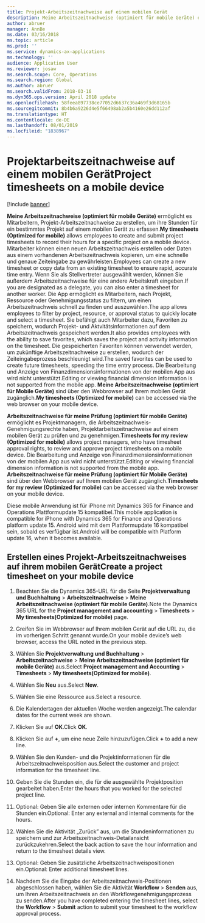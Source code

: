 ```yaml
---
title: Projekt-Arbeitszeitnachweise auf einem mobilen Gerät
description: Meine Arbeitszeitnachweise (optimiert für mobile Geräte) ermöglicht es Mitarbeitern, Projekt-Arbeitszeitnachweise zu erstellen, um ihre Stunden für ein bestimmtes Projekt auf einem mobilen Gerät zu erfassen.
author: abruer
manager: AnnBe
ms.date: 03/16/2018
ms.topic: article
ms.prod: ''
ms.service: dynamics-ax-applications
ms.technology: ''
audience: Application User
ms.reviewer: josaw
ms.search.scope: Core, Operations
ms.search.region: Global
ms.author: abruer
ms.search.validFrom: 2018-03-16
ms.dyn365.ops.version: April 2018 update
ms.openlocfilehash: 58feea897738ce77052d6637c36a469f3d68165b
ms.sourcegitcommit: 8b4b6a9226d4e5f66498ab2a5b4160e26dd112af
ms.translationtype: HT
ms.contentlocale: de-DE
ms.lasthandoff: 08/01/2019
ms.locfileid: "1838967"
---
```

# <a name="project-timesheets-on-a-mobile-device"></a><span data-ttu-id="c3823-103">Projektarbeitszeitnachweise auf einem mobilen Gerät</span><span class="sxs-lookup"><span data-stu-id="c3823-103">Project timesheets on a mobile device</span></span>

[!include [banner](../includes/banner.md)]

<span data-ttu-id="c3823-104">**Meine Arbeitszeitnachweise (optimiert für mobile Geräte)** ermöglicht es Mitarbeitern, Projekt-Arbeitszeitnachweise zu erstellen, um ihre Stunden für ein bestimmtes Projekt auf einem mobilen Gerät zu erfassen.</span><span class="sxs-lookup"><span data-stu-id="c3823-104">**My timesheets (Optimized for mobile)** allows employees to create and submit project timesheets to record their hours for a specific project on a mobile device.</span></span> <span data-ttu-id="c3823-105">Mitarbeiter können einen neuen Arbeitszeitnachweis erstellen oder Daten aus einem vorhandenen Arbeitszeitnachweis kopieren, um eine schnelle und genaue Zeiteingabe zu gewährleisten.</span><span class="sxs-lookup"><span data-stu-id="c3823-105">Employees can create a new timesheet or copy data from an existing timesheet to ensure rapid, accurate time entry.</span></span> <span data-ttu-id="c3823-106">Wenn Sie als Stellvertreter ausgewählt werden, können Sie außerdem Arbeitszeitnachweise für eine andere Arbeitskraft eingeben.</span><span class="sxs-lookup"><span data-stu-id="c3823-106">If you are designated as a delegate, you can also enter a timesheet for another worker.</span></span> <span data-ttu-id="c3823-107">Die App ermöglicht es Mitarbeitern, nach Projekt, Ressource oder Genehmigungsstatus zu filtern, um einen Arbeitszeitnachweis schnell zu finden und auszuwählen.</span><span class="sxs-lookup"><span data-stu-id="c3823-107">The app allows employees to filter by project, resource, or approval status to quickly locate and select a timesheet.</span></span> <span data-ttu-id="c3823-108">Sie befähigt auch Mitarbeiter dazu, Favoriten zu speichern, wodurch Projekt- und Aktvitätsinformationen auf dem Arbeitszeitnachweis gespeichert werden.</span><span class="sxs-lookup"><span data-stu-id="c3823-108">It also provides employees with the ability to save favorites, which saves the project and activity information on the timesheet.</span></span> <span data-ttu-id="c3823-109">Die gespeicherten Favoriten können verwendet werden, um zukünftige Arbeitszeitnachweise zu erstellen, wodurch der Zeiteingabeprozess beschleunigt wird.</span><span class="sxs-lookup"><span data-stu-id="c3823-109">The saved favorites can be used to create future timesheets, speeding the time entry process.</span></span> <span data-ttu-id="c3823-110">Die Bearbeitung und Anzeige von Finanzdimensionsinformationen von der mobilen App aus wird nicht unterstützt.</span><span class="sxs-lookup"><span data-stu-id="c3823-110">Editing or viewing financial dimension information is not supported from the mobile app.</span></span> <span data-ttu-id="c3823-111">**Meine Arbeitszeitnachweise (optimiert für Mobile Geräte)** sind über den Webbrowser auf Ihrem mobilen Gerät zugänglich.</span><span class="sxs-lookup"><span data-stu-id="c3823-111">**My timesheets (Optimized for mobile)** can be accessed via the web browser on your mobile device.</span></span>

<span data-ttu-id="c3823-112">**Arbeitszeitnachweise für meine Prüfung (optimiert für mobile Geräte)** ermöglicht es Projektmanagern, die Arbeitszeitnachweis-Genehmigungsrechte haben, Projektarbeitszeitnachweise auf einem mobilen Gerät zu prüfen und zu genehmigen.</span><span class="sxs-lookup"><span data-stu-id="c3823-112">**Timesheets for my review (Optimized for mobile)** allows project managers, who have timesheet approval rights, to review and approve project timesheets on a mobile device.</span></span> <span data-ttu-id="c3823-113">Die Bearbeitung und Anzeige von Finanzdimensionsinformationen von der mobilen App aus wird nicht unterstützt.</span><span class="sxs-lookup"><span data-stu-id="c3823-113">Editing or viewing financial dimension information is not supported from the mobile app.</span></span> <span data-ttu-id="c3823-114">**Arbeitszeitnachweise für meine Prüfung (optimiert für Mobile Geräte)** sind über den Webbrowser auf Ihrem mobilen Gerät zugänglich.</span><span class="sxs-lookup"><span data-stu-id="c3823-114">**Timesheets for my review (Optimized for mobile)** can be accessed via the web browser on your mobile device.</span></span>

<span data-ttu-id="c3823-115">Diese mobile Anwendung ist für iPhone mit Dynamics 365 for Finance and Operations Plattformupdate 15 kompatibel.</span><span class="sxs-lookup"><span data-stu-id="c3823-115">This mobile application is compatible for iPhone with Dynamics 365 for Finance and Operations platform update 15.</span></span>
<span data-ttu-id="c3823-116">Android wird mit dem Plattformupdate 16 kompatibel sein, sobald es verfügbar ist.</span><span class="sxs-lookup"><span data-stu-id="c3823-116">Android will be compatible with Platform update 16, when it becomes available.</span></span>

## <a name="create-a-project-timesheet-on-your-mobile-device"></a><span data-ttu-id="c3823-117">Erstellen eines Projekt-Arbeitszeitnachweises auf ihrem mobilen Gerät</span><span class="sxs-lookup"><span data-stu-id="c3823-117">Create a project timesheet on your mobile device</span></span>

1.  <span data-ttu-id="c3823-118">Beachten Sie die Dynamics 365-URL für die Seite **Projektverwaltung und Buchhaltung** \> **Arbeitszeitnachweise** \> **Meine Arbeitszeitnachweise (optimiert für mobile Geräte)**.</span><span class="sxs-lookup"><span data-stu-id="c3823-118">Note the Dynamics 365 URL for the **Project management and accounting** \> **Timesheets** \> **My timesheets(Optimized for mobile)** page.</span></span>

2.  <span data-ttu-id="c3823-119">Greifen Sie im Webbrowser auf Ihrem mobilen Gerät auf die URL zu, die im vorherigen Schritt genannt wurde.</span><span class="sxs-lookup"><span data-stu-id="c3823-119">On your mobile device’s web browser, access the URL noted in the previous step.</span></span>
 
3.  <span data-ttu-id="c3823-120">Wählen Sie **Projektverwaltung und Buchhaltung** \> **Arbeitszeitnachweise** \> **Meine Arbeitszeitnachweise (optimiert für mobile Geräte)** aus.</span><span class="sxs-lookup"><span data-stu-id="c3823-120">Select **Project management and Accounting** \> **Timesheets** \> **My timesheets(Optimized for mobile)**.</span></span>

4.  <span data-ttu-id="c3823-121">Wählen Sie **Neu** aus.</span><span class="sxs-lookup"><span data-stu-id="c3823-121">Select **New**.</span></span>

5.  <span data-ttu-id="c3823-122">Wählen Sie eine Ressource aus.</span><span class="sxs-lookup"><span data-stu-id="c3823-122">Select a resource.</span></span>

6.  <span data-ttu-id="c3823-123">Die Kalendertagen der aktuellen Woche werden angezeigt.</span><span class="sxs-lookup"><span data-stu-id="c3823-123">The calendar dates for the current week are shown.</span></span>

7.  <span data-ttu-id="c3823-124">Klicken Sie auf **OK**.</span><span class="sxs-lookup"><span data-stu-id="c3823-124">Click **OK**.</span></span>

8.  <span data-ttu-id="c3823-125">Klicken Sie auf **+**, um eine neue Zeile hinzuzufügen.</span><span class="sxs-lookup"><span data-stu-id="c3823-125">Click **+** to add a new line.</span></span>

9.  <span data-ttu-id="c3823-126">Wählen Sie den Kunden- und die Projektinformationen für die Arbeitszeitnachweisposition aus.</span><span class="sxs-lookup"><span data-stu-id="c3823-126">Select the customer and project information for the timesheet line.</span></span>

10. <span data-ttu-id="c3823-127">Geben Sie die Stunden ein, die für die ausgewählte Projektposition gearbeitet haben.</span><span class="sxs-lookup"><span data-stu-id="c3823-127">Enter the hours that you worked for the selected project line.</span></span>

11. <span data-ttu-id="c3823-128">Optional: Geben Sie alle externen oder internen Kommentare für die Stunden ein.</span><span class="sxs-lookup"><span data-stu-id="c3823-128">Optional: Enter any external and internal comments for the hours.</span></span>

12. <span data-ttu-id="c3823-129">Wählen Sie die Aktivität „Zurück” aus, um die Stundeninformationen zu speichern und zur Arbeitszeitnachweis-Detailansicht zurückzukehren.</span><span class="sxs-lookup"><span data-stu-id="c3823-129">Select the back action to save the hour information and return to the timesheet details view.</span></span>

13. <span data-ttu-id="c3823-130">Optional: Geben Sie zusätzliche Arbeitszeitnachweispositionen ein.</span><span class="sxs-lookup"><span data-stu-id="c3823-130">Optional: Enter additional timesheet lines.</span></span>

14. <span data-ttu-id="c3823-131">Nachdem Sie die Eingabe der Arbeitszeitnachweis-Positionen abgeschlossen haben, wählen Sie die Aktivität **Workflow** \> **Senden** aus, um Ihren Arbeitszeitnachweis an den Workflowgenehmigungsprozess zu senden.</span><span class="sxs-lookup"><span data-stu-id="c3823-131">After you have completed entering the timesheet lines, select the **Workflow** \> **Submit** action to submit your timesheet to the workflow approval process.</span></span>
